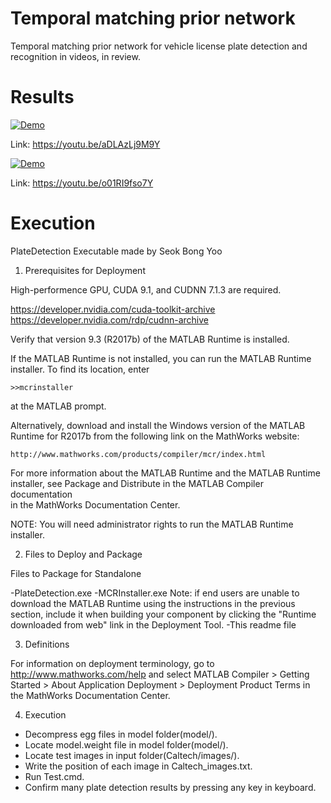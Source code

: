 # Temporal matching prior network
Temporal matching prior network for vehicle license plate detection and recognition in videos, in review.

# Results
[![Demo](https://img.youtube.com/vi/aDLAzLj9M9Y/0.jpg)](https://youtu.be/aDLAzLj9M9Y)

Link: https://youtu.be/aDLAzLj9M9Y

[![Demo](https://img.youtube.com/vi/o01RI9fso7Y/0.jpg)](https://youtu.be/o01RI9fso7Y)

Link: https://youtu.be/o01RI9fso7Y

# Execution
PlateDetection Executable made by Seok Bong Yoo

1. Prerequisites for Deployment 

High-performence GPU, CUDA 9.1, and CUDNN 7.1.3 are required.

https://developer.nvidia.com/cuda-toolkit-archive 
https://developer.nvidia.com/rdp/cudnn-archive

Verify that version 9.3 (R2017b) of the MATLAB Runtime is installed.   

If the MATLAB Runtime is not installed, you can run the MATLAB Runtime installer.
To find its location, enter
  
    >>mcrinstaller
      
at the MATLAB prompt.

Alternatively, download and install the Windows version of the MATLAB Runtime for R2017b 
from the following link on the MathWorks website:

    http://www.mathworks.com/products/compiler/mcr/index.html
   
For more information about the MATLAB Runtime and the MATLAB Runtime installer, see 
Package and Distribute in the MATLAB Compiler documentation  
in the MathWorks Documentation Center.    

NOTE: You will need administrator rights to run the MATLAB Runtime installer. 


2. Files to Deploy and Package

Files to Package for Standalone 

-PlateDetection.exe
-MCRInstaller.exe 
    Note: if end users are unable to download the MATLAB Runtime using the
    instructions in the previous section, include it when building your 
    component by clicking the "Runtime downloaded from web" link in the
    Deployment Tool.
-This readme file 

3. Definitions

For information on deployment terminology, go to
http://www.mathworks.com/help and select MATLAB Compiler >
Getting Started > About Application Deployment >
Deployment Product Terms in the MathWorks Documentation
Center.

4. Execution

- Decompress egg files in model folder(model/).
- Locate model.weight file in model folder(model/).
- Locate test images in input folder(Caltech/images/).
- Write the position of each image in Caltech_images.txt.
- Run Test.cmd.
- Confirm many plate detection results by pressing any key in keyboard.


